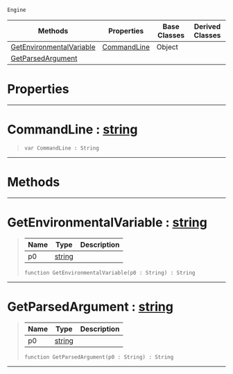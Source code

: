  `Engine`

|Methods|Properties|Base Classes|Derived Classes|
|---|---|---|---|
|[ GetEnvironmentalVariable](https://github.com/PlasmaEngine/PlasmaDocs/tree/master/docs/C%2B%2B/code_reference/class_reference/environment.markdown#getenvironmentalvariable)|[ CommandLine](https://github.com/PlasmaEngine/PlasmaDocs/tree/master/docs/C%2B%2B/code_reference/class_reference/environment.markdown#commandline-plasma-engine)|Object| |
|[ GetParsedArgument](https://github.com/PlasmaEngine/PlasmaDocs/tree/master/docs/C%2B%2B/code_reference/class_reference/environment.markdown#getparsedargument-plasma-e)| | | |


 #  Properties


---  
 #  CommandLine : [string](https://github.com/PlasmaEngine/PlasmaDocs/tree/master/docs/C%2B%2B/code_reference/lightning_base_types/string.markdown)

> 
> ``` lang=cpp, name=Lightning
> var CommandLine : String


---  
 #  Methods


---  
 #  GetEnvironmentalVariable : [string](https://github.com/PlasmaEngine/PlasmaDocs/tree/master/docs/C%2B%2B/code_reference/lightning_base_types/string.markdown)

> 
> |Name|Type|Description|
> |---|---|---|
> |p0|[string](https://github.com/PlasmaEngine/PlasmaDocs/tree/master/docs/C%2B%2B/code_reference/lightning_base_types/string.markdown)| |
> ``` lang=cpp, name=Lightning
> function GetEnvironmentalVariable(p0 : String) : String
> ``` 


---  
 #  GetParsedArgument : [string](https://github.com/PlasmaEngine/PlasmaDocs/tree/master/docs/C%2B%2B/code_reference/lightning_base_types/string.markdown)

> 
> |Name|Type|Description|
> |---|---|---|
> |p0|[string](https://github.com/PlasmaEngine/PlasmaDocs/tree/master/docs/C%2B%2B/code_reference/lightning_base_types/string.markdown)| |
> ``` lang=cpp, name=Lightning
> function GetParsedArgument(p0 : String) : String
> ``` 


---  
 

 